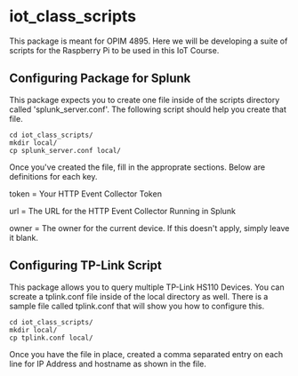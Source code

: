 # iot_class_scripts

This package is meant for OPIM 4895. Here we will be developing a suite of scripts for the Raspberry Pi to be used in this IoT Course. 


## Configuring Package for Splunk

This package expects you to create one file inside of the scripts directory called 'splunk_server.conf'. The following script should help you create that file. 

```
cd iot_class_scripts/
mkdir local/
cp splunk_server.conf local/
```

Once you've created the file, fill in the approprate sections. Below are definitions for each key. 

token = Your HTTP Event Collector Token

url = The URL for the HTTP Event Collector Running in Splunk

owner = The owner for the current device. If this doesn't apply, simply leave it blank.


## Configuring TP-Link Script

This package allows you to query multiple TP-Link HS110 Devices. You can screate a tplink.conf file inside of the local directory as well. There is a sample file called tplink.conf that will show you how to configure this. 

```
cd iot_class_scripts/
mkdir local/
cp tplink.conf local/
```

Once you have the file in place, created a comma separated entry on each line for IP Address and hostname as shown in the file. 
